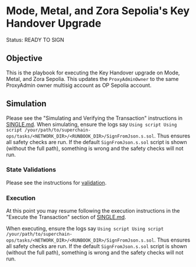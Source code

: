 # Mode, Metal, and Zora Sepolia's Key Handover Upgrade

Status: READY TO SIGN

## Objective

This is the playbook for executing the Key Handover upgrade on Mode, Metal, and Zora Sepolia.
This updates the `ProxyAdminOwner` to the same ProxyAdmin owner multisig account as OP Sepolia account.

## Simulation

Please see the "Simulating and Verifying the Transaction" instructions in [SINGLE.md](../../../SINGLE.md).
When simulating, ensure the logs say `Using script Using script /your/path/to/superchain-ops/tasks/<NETWORK_DIR>/<RUNBOOK_DIR>/SignFromJson.s.sol`.
Thus ensures all safety checks are run. If the default `SignFromJson.s.sol` script is shown
(without the full path), something is wrong and the safety checks will not run.

### State Validations

Please see the instructions for [validation](./VALIDATION.md).

### Execution

At this point you may resume following the execution instructions in the "Execute the Transaction" section of [SINGLE.md](../../../SINGLE.md).

When executing, ensure the logs say `Using script Using script /your/path/to/superchain-ops/tasks/<NETWORK_DIR>/<RUNBOOK_DIR>/SignFromJson.s.sol`.
Thus ensures all safety checks are run. If the default `SignFromJson.s.sol` script is shown 
(without the full path), something is wrong and the safety checks will not run.
